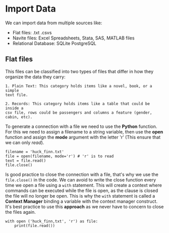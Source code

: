 # Import Data

We can import data from multiple sources like:

- Flat files: .txt .csvs
- Navite files: Excel Spreadsheets, Stata, SAS, MATLAB files
- Relational Database: SQLite PostgreSQL

## Flat files
This files can be classified into two types of files that differ
in how they organize the data they carry:

	1. Plain Text: This category holds items like a novel, book, or a simple
	text file.

	2. Records: This category holds items like a table that could be inside a
	csv file, rows could be passengers and columns a feature (gender, cabin, etc).

To generate a connection with a file we need to use the **Python** function. For this
we need to assign a filename to a string variable, then use the **open** function and 
assign the **mode** argument with the letter 'r' (This ensure that we can only *read*).

```
filename = 'huck_finn.txt'
file = open(filename, mode='r') # 'r' is to read
text = file.read()
file.close()
```

Is good practice to close the connection with a file, that's why we use the `file.close()` in the code. We can avoid to write the close function every time we open a file using a `with` statement. This will create a context where commands can be executed while the file is open, as the clause is closed the file will no longer be open. This is why the `with` statement is called a **Context Manager** binding a variable with the context manager construct. It's best practice to use this **approach** as we never have to concern to close the files again.

```
with open ('huck_finn,txt', 'r') as file:
	print(file.read())
```

